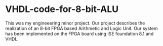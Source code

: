 # VHDL-code-for-8-bit-ALU
This was my engineeering minor project.
Our project describes the realization of an 8-bit FPGA based Arithmetic and Logic Unit. Our system
has been implemented on the FPGA board using ISE foundation 8.1 and VHDL. 
